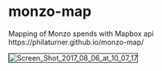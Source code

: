 <h1>monzo-map</h1>
<p>Mapping of Monzo spends with Mapbox api<br>https://philaturner.github.io/monzo-map/</p>
<img src="https://preview.ibb.co/d8yTzv/Screen_Shot_2017_08_06_at_10_07_17.png" alt="Screen_Shot_2017_08_06_at_10_07_17" border="1">
